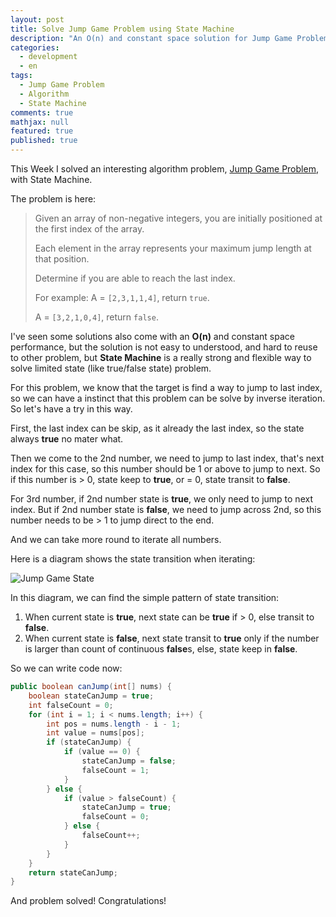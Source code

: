 ```yaml
---
layout: post
title: Solve Jump Game Problem using State Machine
description: "An O(n) and constant space solution for Jump Game Problem with State Machine"
categories:
  - development
  - en
tags:
  - Jump Game Problem
  - Algorithm
  - State Machine
comments: true
mathjax: null
featured: true
published: true
---
```


This Week I solved an interesting algorithm problem, [Jump Game Problem](https://leetcode.com/problems/jump-game/description/), with State Machine.

<!-- more -->

The problem is here:

> Given an array of non-negative integers, you are initially positioned at the first index of the array.
>
> Each element in the array represents your maximum jump length at that position.
>
> Determine if you are able to reach the last index.
>
> For example:
> A = `[2,3,1,1,4]`, return `true`.
>
> A = `[3,2,1,0,4]`, return `false`.

I've seen some solutions also come with an **O(n)** and constant space performance, but the solution is not easy to understood, and hard to reuse to other problem, but **State Machine** is a really strong and flexible way to solve limited state (like true/false state) problem.

For this problem, we know that the target is find a way to jump to last index, so we can have a instinct that this problem can be solve by inverse iteration. So let's have a try in this way.

First, the last index can be skip, as it already the last index, so the state always **true** no mater what.

Then we come to the 2nd number, we need to jump to last index, that's next index for this case, so this number should be 1 or above to jump to next. So if this number is > 0, state keep to **true**, or = 0, state transit to **false**.

For 3rd number, if 2nd number state is **true**, we only need to jump to next index. But if 2nd number state is **false**, we need to jump across 2nd, so this number needs to be > 1 to jump direct to the end.

And we can take more round to iterate all numbers.

Here is a diagram shows the state transition when iterating:

![Jump Game State](/images/post/jump-game-problem/jump-game-state.png)

In this diagram, we can find the simple pattern of state transition:

1. When current state is **true**, next state can be **true** if > 0, else transit to **false**.
2. When current state is **false**, next state transit to **true** only if the number is larger than count of continuous **false**s, else, state keep in **false**.

So we can write code now:

``` java
public boolean canJump(int[] nums) {
    boolean stateCanJump = true;
    int falseCount = 0;
    for (int i = 1; i < nums.length; i++) {
        int pos = nums.length - i - 1;
        int value = nums[pos];
        if (stateCanJump) {
            if (value == 0) {
                stateCanJump = false;
                falseCount = 1;
            }
        } else {
            if (value > falseCount) {
                stateCanJump = true;
                falseCount = 0;
            } else {
                falseCount++;
            }
        }
    }
    return stateCanJump;
}
```

And problem solved! Congratulations!
